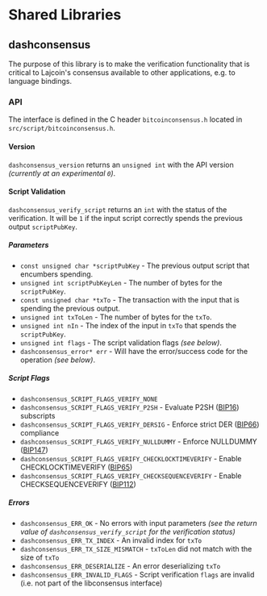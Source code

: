 Shared Libraries
================

## dashconsensus

The purpose of this library is to make the verification functionality that is critical to Lajcoin's consensus available to other applications, e.g. to language bindings.

### API

The interface is defined in the C header `bitcoinconsensus.h` located in  `src/script/bitcoinconsensus.h`.

#### Version

`dashconsensus_version` returns an `unsigned int` with the API version *(currently at an experimental `0`)*.

#### Script Validation

`dashconsensus_verify_script` returns an `int` with the status of the verification. It will be `1` if the input script correctly spends the previous output `scriptPubKey`.

##### Parameters
- `const unsigned char *scriptPubKey` - The previous output script that encumbers spending.
- `unsigned int scriptPubKeyLen` - The number of bytes for the `scriptPubKey`.
- `const unsigned char *txTo` - The transaction with the input that is spending the previous output.
- `unsigned int txToLen` - The number of bytes for the `txTo`.
- `unsigned int nIn` - The index of the input in `txTo` that spends the `scriptPubKey`.
- `unsigned int flags` - The script validation flags *(see below)*.
- `dashconsensus_error* err` - Will have the error/success code for the operation *(see below)*.

##### Script Flags
- `dashconsensus_SCRIPT_FLAGS_VERIFY_NONE`
- `dashconsensus_SCRIPT_FLAGS_VERIFY_P2SH` - Evaluate P2SH ([BIP16](https://github.com/bitcoin/bips/blob/master/bip-0016.mediawiki)) subscripts
- `dashconsensus_SCRIPT_FLAGS_VERIFY_DERSIG` - Enforce strict DER ([BIP66](https://github.com/bitcoin/bips/blob/master/bip-0066.mediawiki)) compliance
- `dashconsensus_SCRIPT_FLAGS_VERIFY_NULLDUMMY` - Enforce NULLDUMMY ([BIP147](https://github.com/bitcoin/bips/blob/master/bip-0147.mediawiki))
- `dashconsensus_SCRIPT_FLAGS_VERIFY_CHECKLOCKTIMEVERIFY` - Enable CHECKLOCKTIMEVERIFY ([BIP65](https://github.com/bitcoin/bips/blob/master/bip-0065.mediawiki))
- `dashconsensus_SCRIPT_FLAGS_VERIFY_CHECKSEQUENCEVERIFY` - Enable CHECKSEQUENCEVERIFY ([BIP112](https://github.com/bitcoin/bips/blob/master/bip-0112.mediawiki))

##### Errors
- `dashconsensus_ERR_OK` - No errors with input parameters *(see the return value of `dashconsensus_verify_script` for the verification status)*
- `dashconsensus_ERR_TX_INDEX` - An invalid index for `txTo`
- `dashconsensus_ERR_TX_SIZE_MISMATCH` - `txToLen` did not match with the size of `txTo`
- `dashconsensus_ERR_DESERIALIZE` - An error deserializing `txTo`
- `dashconsensus_ERR_INVALID_FLAGS` - Script verification `flags` are invalid (i.e. not part of the libconsensus interface)
